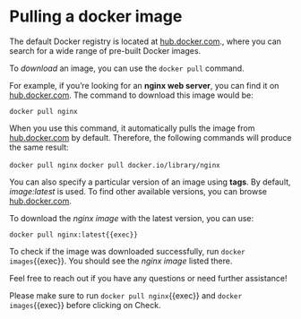 # Pulling a docker image

The default Docker registry is located at [hub.docker.com](https://hub.docker.com)., where you can search for a wide range of pre-built Docker images.

To *download* an image, you can use the `docker pull` command.

For example, if you’re looking for an **nginx web server**, you can find it on [hub.docker.com](https://hub.docker.com). The command to download this image would be:

`docker pull nginx`

When you use this command, it automatically pulls the image from [hub.docker.com](https://hub.docker.com) by default. Therefore, the following commands will produce the same result:

`docker pull nginx`
`docker pull docker.io/library/nginx`

You can also specify a particular version of an image using **tags**. By default, *image:latest* is used. To find other available versions, you can browse [hub.docker.com](https://hub.docker.com).

To download the *nginx image* with the latest version, you can use:

`docker pull nginx:latest{{exec}}`

To check if the image was downloaded successfully, run `docker images`{{exec}}. You should see the *nginx image* listed there.

Feel free to reach out if you have any questions or need further assistance!

Please make sure to run `docker pull nginx`{{exec}} and `docker images`{{exec}} before clicking on Check.
